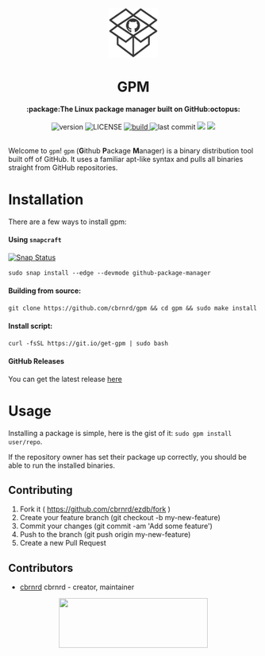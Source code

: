 <p align="center"><img src="https://github.com/cbrnrd/gpm/raw/master/img/logo-transparent.png" alt="gpm" width="100" height="100"></p>

<h1 align="center">GPM</h1>

<div align="center">
  <strong>:package:The Linux package manager built on GitHub:octopus:</strong>
</div>

<br />

<div align="center">
  <!-- Version -->
  <img src="https://img.shields.io/badge/version-0.2.1-brightgreen.svg?style=flat-square" alt="version">

  <!-- License -->
  <img src="https://img.shields.io/badge/license-MIT-brightgreen.svg?style=flat-square" alt="LICENSE">
  
  <!-- Build Status -->
  <a href="https://travis-ci.org/cbrnrd/gpm">
    <img src="https://img.shields.io/travis/cbrnrd/gpm.svg?style=flat-square" alt="build">
  </a>
  
  <!-- Last Commit -->
  <img src="https://img.shields.io/github/last-commit/cbrnrd/gpm.svg?style=flat-square" alt="last commit">
  <img src="https://img.shields.io/github/languages/code-size/badges/shields.svg?color=bright-green&style=flat-square">
  <a href="https://carterbrainerd.me/donations">
    <img src="https://img.shields.io/badge/donate-%3C3-red.svg?longCache=true&style=flat-square">
  </a>
</div>

<br />

Welcome to `gpm`! `gpm` (**G**ithub **P**ackage **M**anager) is a binary distribution tool built off of GitHub. It uses a familiar apt-like syntax and pulls all binaries straight from GitHub repositories.

# Installation

There are a few ways to install gpm:

#### Using `snapcraft`
[![Snap Status](https://build.snapcraft.io/badge/cbrnrd/gpm.svg)](https://build.snapcraft.io/user/cbrnrd/gpm)
```
sudo snap install --edge --devmode github-package-manager
```

#### Building from source: 
```
git clone https://github.com/cbrnrd/gpm && cd gpm && sudo make install
```

#### Install script:
```
curl -fsSL https://git.io/get-gpm | sudo bash
```

#### GitHub Releases
You can get the latest release [here](https://github.com/cbrnrd/gpm/releases)

# Usage

Installing a package is simple, here is the gist of it: `sudo gpm install user/repo`.

If the repository owner has set their package up correctly, you should be able to run the installed binaries.

## Contributing

1. Fork it ( https://github.com/cbrnrd/ezdb/fork )
2. Create your feature branch (git checkout -b my-new-feature)
3. Commit your changes (git commit -am 'Add some feature')
4. Push to the branch (git push origin my-new-feature)
5. Create a new Pull Request

## Contributors

- [cbrnrd](https://github.com/cbrnrd) cbrnrd - creator, maintainer


<p align="center">
  <img height="100" width="300" src="https://i.imgur.com/obHmDnX.png">
</p>
